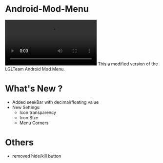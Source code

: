 # Android-Mod-Menu
![mod menu video](https://i.imgur.com/cxQKKM8.mp4)
This a modified version of the LGLTeam Android Mod Menu.
# What's New ?
- Added seekBar with decimal/floating value
- New Settings:
  - Icon transparency
  - Icon Size
  - Menu Corners
# Others
  - removed hide/kill button
